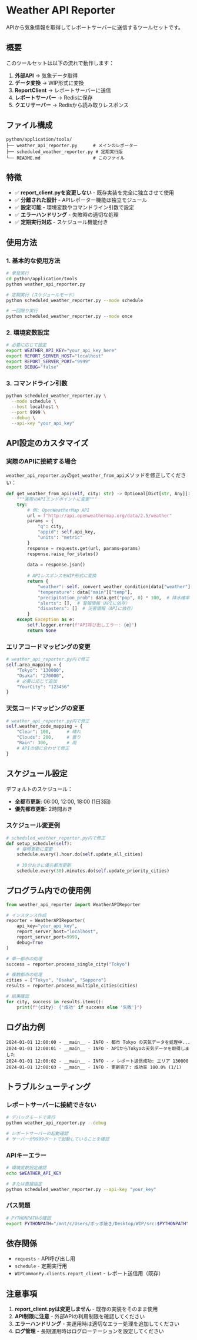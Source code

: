 # Weather API Reporter

APIから気象情報を取得してレポートサーバーに送信するツールセットです。

## 概要

このツールセットは以下の流れで動作します：

1. **外部API** → 気象データ取得
2. **データ変換** → WIP形式に変換  
3. **ReportClient** → レポートサーバーに送信
4. **レポートサーバー** → Redisに保存
5. **クエリサーバー** → Redisから読み取りレスポンス

## ファイル構成

```
python/application/tools/
├── weather_api_reporter.py      # メインのレポーター
├── scheduled_weather_reporter.py # 定期実行版
└── README.md                    # このファイル
```

## 特徴

- ✅ **report_client.pyを変更しない** - 既存実装を完全に独立させて使用
- ✅ **分離された設計** - APIレポーター機能は独立モジュール
- ✅ **設定可能** - 環境変数やコマンドライン引数で設定
- ✅ **エラーハンドリング** - 失敗時の適切な処理
- ✅ **定期実行対応** - スケジュール機能付き

## 使用方法

### 1. 基本的な使用方法

```bash
# 単発実行
cd python/application/tools
python weather_api_reporter.py

# 定期実行（スケジュールモード）
python scheduled_weather_reporter.py --mode schedule

# 一回限り実行
python scheduled_weather_reporter.py --mode once
```

### 2. 環境変数設定

```bash
# 必要に応じて設定
export WEATHER_API_KEY="your_api_key_here"
export REPORT_SERVER_HOST="localhost" 
export REPORT_SERVER_PORT="9999"
export DEBUG="false"
```

### 3. コマンドライン引数

```bash
python scheduled_weather_reporter.py \
  --mode schedule \
  --host localhost \
  --port 9999 \
  --debug \
  --api-key "your_api_key"
```

## API設定のカスタマイズ

### 実際のAPIに接続する場合

`weather_api_reporter.py`の`get_weather_from_api`メソッドを修正してください：

```python
def get_weather_from_api(self, city: str) -> Optional[Dict[str, Any]]:
    """実際のAPIエンドポイントに変更"""
    try:
        # 例: OpenWeatherMap API
        url = f"http://api.openweathermap.org/data/2.5/weather"
        params = {
            "q": city,
            "appid": self.api_key,
            "units": "metric"
        }
        response = requests.get(url, params=params)
        response.raise_for_status()
        
        data = response.json()
        
        # APIレスポンスをWIP形式に変換
        return {
            "weather": self._convert_weather_condition(data["weather"][0]["main"]),
            "temperature": data["main"]["temp"],
            "precipitation_prob": data.get("pop", 0) * 100,  # 降水確率
            "alerts": [],  # 警報情報（APIに依存）
            "disasters": []  # 災害情報（APIに依存）
        }
    except Exception as e:
        self.logger.error(f"API呼び出しエラー: {e}")
        return None
```

### エリアコードマッピングの変更

```python
# weather_api_reporter.py内で修正
self.area_mapping = {
    "Tokyo": "130000",
    "Osaka": "270000",
    # 必要に応じて追加
    "YourCity": "123456"
}
```

### 天気コードマッピングの変更

```python
# weather_api_reporter.py内で修正
self.weather_code_mapping = {
    "Clear": 100,      # 晴れ
    "Clouds": 200,     # 曇り
    "Rain": 300,       # 雨
    # APIの値に合わせて修正
}
```

## スケジュール設定

デフォルトのスケジュール：
- **全都市更新**: 06:00, 12:00, 18:00 (1日3回)
- **優先都市更新**: 2時間おき

### スケジュール変更例

```python
# scheduled_weather_reporter.py内で修正
def setup_schedule(self):
    # 毎時更新に変更
    schedule.every().hour.do(self.update_all_cities)
    
    # 30分おきに優先都市更新
    schedule.every(30).minutes.do(self.update_priority_cities)
```

## プログラム内での使用例

```python
from weather_api_reporter import WeatherAPIReporter

# インスタンス作成
reporter = WeatherAPIReporter(
    api_key="your_api_key",
    report_server_host="localhost",
    report_server_port=9999,
    debug=True
)

# 単一都市の処理
success = reporter.process_single_city("Tokyo")

# 複数都市の処理
cities = ["Tokyo", "Osaka", "Sapporo"]
results = reporter.process_multiple_cities(cities)

# 結果確認
for city, success in results.items():
    print(f"{city}: {'成功' if success else '失敗'}")
```

## ログ出力例

```
2024-01-01 12:00:00 - __main__ - INFO - 都市 Tokyo の天気データを処理中...
2024-01-01 12:00:01 - __main__ - INFO - APIからTokyoの天気データを取得しました
2024-01-01 12:00:02 - __main__ - INFO - ✓ レポート送信成功: エリア 130000
2024-01-01 12:00:03 - __main__ - INFO - 更新完了: 成功率 100.0% (1/1)
```

## トラブルシューティング

### レポートサーバーに接続できない
```bash
# デバッグモードで実行
python weather_api_reporter.py --debug

# レポートサーバーの起動確認
# サーバーが9999ポートで起動していることを確認
```

### APIキーエラー
```bash
# 環境変数設定確認
echo $WEATHER_API_KEY

# または直接指定
python scheduled_weather_reporter.py --api-key "your_key"
```

### パス問題
```bash
# PYTHONPATHの確認
export PYTHONPATH="/mnt/c/Users/ポッポ焼き/Desktop/WIP/src:$PYTHONPATH"
```

## 依存関係

- `requests` - API呼び出し用
- `schedule` - 定期実行用  
- `WIPCommonPy.clients.report_client` - レポート送信用（既存）

## 注意事項

1. **report_client.pyは変更しません** - 既存の実装をそのまま使用
2. **API制限に注意** - 外部APIの利用制限を確認してください
3. **エラーハンドリング** - 実運用時は適切なエラー処理を追加してください
4. **ログ管理** - 長期運用時はログローテーションを設定してください
